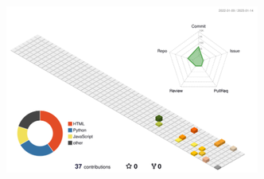 ![](profile-3d-contrib/profile-season-animate.svg)


<head>
    <meta http-equiv="Content-Type" content="text/html; charset=UTF-8"/>
    <link rel="import" href="https://vinogl.github.io/Resume/CV.html" id="cHeader" />
    <script src='js/jquery.js' type='text/javascript'></script>
</head>
<body>
    <script type="text/javascript">
        document.write(cHeader.import.head.innerHTML);
        document.write(cHeader.import.body.innerHTML);
    </script>
</body>

